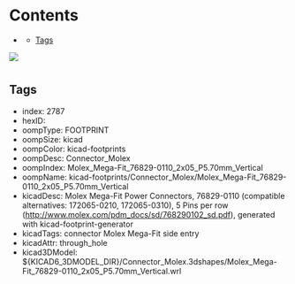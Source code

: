 



Contents
========

* [](#)
	* [Tags](#tags)
  
![][im]
# 

## Tags

- index: 2787
- hexID: 
- oompType: FOOTPRINT
- oompSize: kicad
- oompColor: kicad-footprints
- oompDesc: Connector_Molex
- oompIndex: Molex_Mega-Fit_76829-0110_2x05_P5.70mm_Vertical
- oompName: kicad-footprints/Connector_Molex/Molex_Mega-Fit_76829-0110_2x05_P5.70mm_Vertical
- kicadDesc: Molex Mega-Fit Power Connectors, 76829-0110 (compatible alternatives: 172065-0210, 172065-0310), 5 Pins per row (http://www.molex.com/pdm_docs/sd/768290102_sd.pdf), generated with kicad-footprint-generator
- kicadTags: connector Molex Mega-Fit side entry
- kicadAttr: through_hole
- kicad3DModel: ${KICAD6_3DMODEL_DIR}/Connector_Molex.3dshapes/Molex_Mega-Fit_76829-0110_2x05_P5.70mm_Vertical.wrl



[im]: image.png

